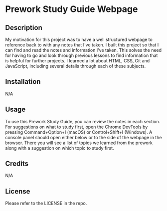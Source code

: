# Prework Study Guide Webpage

## Description


My motivation for this project was to have a well structured webpage to reference back to with any notes that I've taken. I built this project so that I can find and read the notes and information I've taken. This solves the need for having to go and look through previous lessons to find information that is helpful for further projects. I learned a lot about HTML, CSS, Git and JavaScript, including several details through each of these subjects.


## Installation


N/A


## Usage


To use this Prework Study Guide, you can review the notes in each section. For suggestions on what to study first, open the Chrome DevTools by pressing Command+Option+I (macOS) or Control+Shift+I (Windows). A console panel should open either below or to the side of the webpage in the browser. There you will see a list of topics we learned from the prework along with a suggestion on which topic to study first.


## Credits


N/A


## License


Please refer to the LICENSE in the repo.

